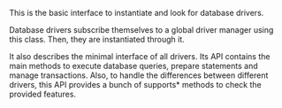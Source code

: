 This is the basic interface to instantiate and look for database drivers.

Database drivers subscribe themselves to a global driver manager using this class. Then, they are instantiated through it.

It also describes the minimal interface of all drivers. Its API contains the main methods to execute database queries, prepare statements and manage transactions. Also, to handle the differences between different drivers, this API provides a bunch of supports* methods to check the provided features.